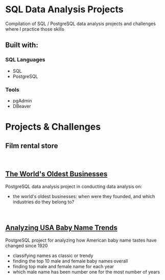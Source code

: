 # SQL Data Analysis Projects

Compilation of SQL / PostgreSQL data analysis projects and challenges where I practice those skills

## Built with:

### SQL Languages
 - SQL
- PostgreSQL

### Tools
- pgAdmin
- DBeaver

# Projects & Challenges


<!-- # **Film Rental Store Project**

# Members fees at sports facilities 

# **Project - Analyze International Debt Statistics** -->

## **Film rental store**

<br>

## **[The World's Oldest Businesses](Worlds-Oldest-Businesses/worlds-oldest-businesses.sql)**
PostgreSQL data analysis project in conducting data analysis on:
- the world's oldest businesses: when were they founded, and which industries do they belong to?


<br>

## **[Analyzing USA Baby Name Trends](Analyzing-USA-Baby-Name-Trends/)**


PostgreSQL project for analyzing how American baby name tastes have changed since 1920
- classifying names as classic or trendy
- finding the top 10 male and female baby names overall
- finding top male and female name for each year
- which male name has been number one for the most number of years

